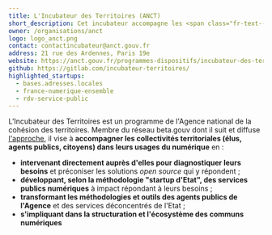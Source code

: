 ```yaml
---
title: L'Incubateur des Territoires (ANCT)
short_description: Cet incubateur accompagne les <span class="fr-text--bold">projets territoriaux</span> et instaure des <span class="fr-text--bold">communs numériques</span> entre collectivités territoriales, acteurs de l’économie sociale et solidaire.
owner: /organisations/anct
logo: logo_anct.png
contact: contactincubateur@anct.gouv.fr
address: 21 rue des Ardennes, Paris 19e
website: https://anct.gouv.fr/programmes-dispositifs/incubateur-des-territoires
github: https://gitlab.com/incubateur-territoires/
highlighted_startups:
  - bases.adresses.locales
  - france-numerique-ensemble
  - rdv-service-public
---
```

L’Incubateur des Territoires est un programme de l'Agence national de la cohésion des territoires. Membre du réseau beta.gouv dont il suit et diffuse [l'approche](https://beta.gouv.fr/manifeste), il vise à **accompagner les collectivités territoriales (élus, agents publics, citoyens) dans leurs usages du numérique** en :

- **intervenant directement auprès d'elles pour diagnostiquer leurs besoins** et préconiser les solutions _open source_ qui y répondent ;
- **développant, selon la méthodologie "startup d'Etat", des services publics numériques** à impact répondant à leurs besoins ;
- **transformant les méthodologies et outils des agents publics de l'Agence** et des services déconcentrés de l'Etat ;
- **s'impliquant dans la structuration et l'écosystème des communs numériques**

